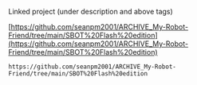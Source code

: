   
Linked project (under description and above tags)

[https://github.com/seanpm2001/ARCHIVE_My-Robot-Friend/tree/main/SBOT%20Flash%20edition](https://github.com/seanpm2001/ARCHIVE_My-Robot-Friend/tree/main/SBOT%20Flash%20edition)

```
https://github.com/seanpm2001/ARCHIVE_My-Robot-Friend/tree/main/SBOT%20Flash%20edition
```
